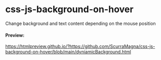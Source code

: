 # css-js-background-on-hover

Change background and text content depending on the mouse position

#### Preview:
https://htmlpreview.github.io/?https://github.com/ScurraMagna/css-js-background-on-hover/blob/main/dyniamicBackground.html
